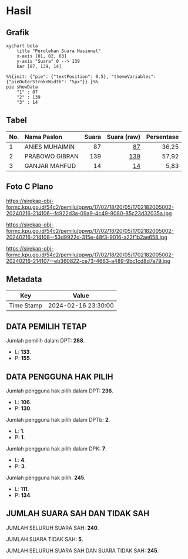 # Hasil

## Grafik

```mermaid
xychart-beta
    title "Perolehan Suara Nasional"
    x-axis [01, 02, 03]
    y-axis "Suara" 0 --> 139
    bar [87, 139, 14]
```

```mermaid
%%{init: {"pie": {"textPosition": 0.5}, "themeVariables": {"pieOuterStrokeWidth": "5px"}} }%%
pie showData
    "1" : 87
    "2" : 139
    "3" : 14
```

## Tabel

| No. | Nama Paslon    | Suara | Suara (raw) | Persentase |
|:--- |:-------------- | -----:| -----------:| ----------:|
| 1   | ANIES MUHAIMIN | 87    | [87][p-1]   | 36,25      |
| 2   | PRABOWO GIBRAN | 139   | [139][p-2]  | 57,92      |
| 3   | GANJAR MAHFUD  | 14    | [14][p-3]   | 5,83       |


[p-1]: https://github.com/gigit-pemilu/pemilu-2024/blob/main/pilpres/hitung-suara/sub/17-bengkulu/sub/02-rejang-lebong/sub/18-curup-selatan/sub/2005-teladan/sub/002-tps/sub/paslon-1.txt
[p-2]: https://github.com/gigit-pemilu/pemilu-2024/blob/main/pilpres/hitung-suara/sub/17-bengkulu/sub/02-rejang-lebong/sub/18-curup-selatan/sub/2005-teladan/sub/002-tps/sub/paslon-2.txt
[p-3]: https://github.com/gigit-pemilu/pemilu-2024/blob/main/pilpres/hitung-suara/sub/17-bengkulu/sub/02-rejang-lebong/sub/18-curup-selatan/sub/2005-teladan/sub/002-tps/sub/paslon-3.txt

## Foto C Plano

https://sirekap-obj-formc.kpu.go.id/54c2/pemilu/ppwp/17/02/18/20/05/1702182005002-20240216-214106--fc922d3a-09a9-4c49-9080-85c23d32035a.jpg

https://sirekap-obj-formc.kpu.go.id/54c2/pemilu/ppwp/17/02/18/20/05/1702182005002-20240216-214108--53d9922d-315e-48f3-9016-a22f1b2ae658.jpg

https://sirekap-obj-formc.kpu.go.id/54c2/pemilu/ppwp/17/02/18/20/05/1702182005002-20240216-214107--eb360822-ce73-4663-a489-9bc1cd8d7e79.jpg


## Metadata

| Key        | Value               |
| ---------- | ------------------- |
| Time Stamp | 2024-02-16 23:30:00 |


## DATA PEMILIH TETAP

Jumlah pemilih dalam DPT: **288**.
 * L: **133**.
 * P: **155**.

## DATA PENGGUNA HAK PILIH

Jumlah pengguna hak pilih dalam DPT: **236**.
 * L: **106**.
 * P: **130**.

Jumlah pengguna hak pilih dalam DPTb: **2**.
 * L: **1**.
 * P: **1**.

Jumlah pengguna hak pilih dalam DPK: **7**.
 * L: **4**.
 * P: **3**.

Jumlah pengguna hak pilih: **245**.
 * L: **111**.
 * P: **134**.

## JUMLAH SUARA SAH DAN TIDAK SAH

JUMLAH SELURUH SUARA SAH: **240**.

JUMLAH SUARA TIDAK SAH: **5**.

JUMLAH SELURUH SUARA SAH DAN SUARA TIDAK SAH: **245**.


